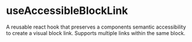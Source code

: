 # useAccessibleBlockLink

A reusable react hook that preserves a components semantic accessibility to create a visual block link. Supports multiple links within the same block.
